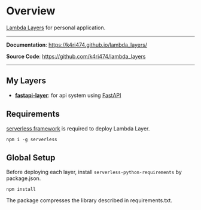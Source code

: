 # Overview
[Lambda Layers](https://docs.aws.amazon.com/lambda/latest/dg/configuration-layers.html) for personal application.

---

**Documentation**: https://k4ri474.github.io/lambda_layers/

**Source Code**: https://github.com/k4ri474/lambda_layers

---

## My Layers
- **[fastapi-layer](fastapi-layer.md)**: for api system using [FastAPI](https://fastapi.tiangolo.com/)

## Requirements
[serverless framework](https://serverless.com/) is required to deploy Lambda Layer.
```
npm i -g serverless
```

## Global Setup
Before deploying each layer, install `serverless-python-requirements` by package.json.
```
npm install
```
The package compresses the library described in requirements.txt.
